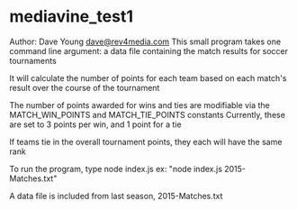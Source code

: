 # mediavine_test1
Author: Dave Young  dave@rev4media.com
This small program takes one command line argument: a data file containing the match results for soccer tournaments

It will calculate the number of points for each team based on each match's result over the course of the tournament

The number of points awarded for wins and ties are modifiable via the MATCH_WIN_POINTS and MATCH_TIE_POINTS constants
Currently, these are set to 3 points per win, and 1 point for a tie

If teams tie in the overall tournament points, they each will have the same rank

To run the program, type node index.js <datafilename> 
ex: "node index.js 2015-Matches.txt"

A data file is included from last season, 2015-Matches.txt